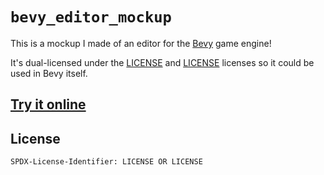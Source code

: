 # `bevy_editor_mockup`

This is a mockup I made of an editor for the [Bevy](https://bevyengine.org/) game engine!

It's dual-licensed under the [LICENSE](LICENSE-1) and [LICENSE](LICENSE-2) licenses so it could be used in Bevy itself.

## [Try it online](https://amytimed.github.io/bevy_editor_mockup/editor/)

## License

`SPDX-License-Identifier: LICENSE OR LICENSE`
